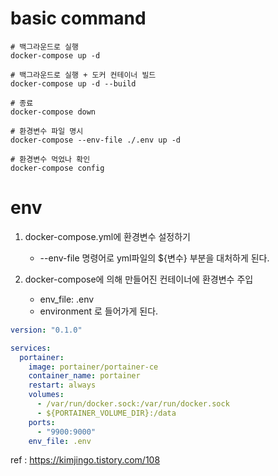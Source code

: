 
# basic command

```
# 백그라운드로 실행
docker-compose up -d

# 백그라운드로 실행 + 도커 컨테이너 빌드
docker-compose up -d --build

# 종료
docker-compose down

# 환경변수 파일 명시
docker-compose --env-file ./.env up -d

# 환경변수 먹었나 확인
docker-compose config 

```

# env 

1. docker-compose.yml에 환경변수 설정하기
    - --env-file 명령어로 yml파일의 ${변수} 부분을 대처하게 된다.  

2. docker-compose에 의해 만들어진 컨테이너에 환경변수 주입
   - env_file: .env
   - environment 로 들어가게 된다.

```yml
version: "0.1.0"

services:
  portainer:
    image: portainer/portainer-ce
    container_name: portainer
    restart: always
    volumes:
      - /var/run/docker.sock:/var/run/docker.sock
      - ${PORTAINER_VOLUME_DIR}:/data
    ports:
      - "9900:9000"
    env_file: .env
```

ref :
https://kimjingo.tistory.com/108
